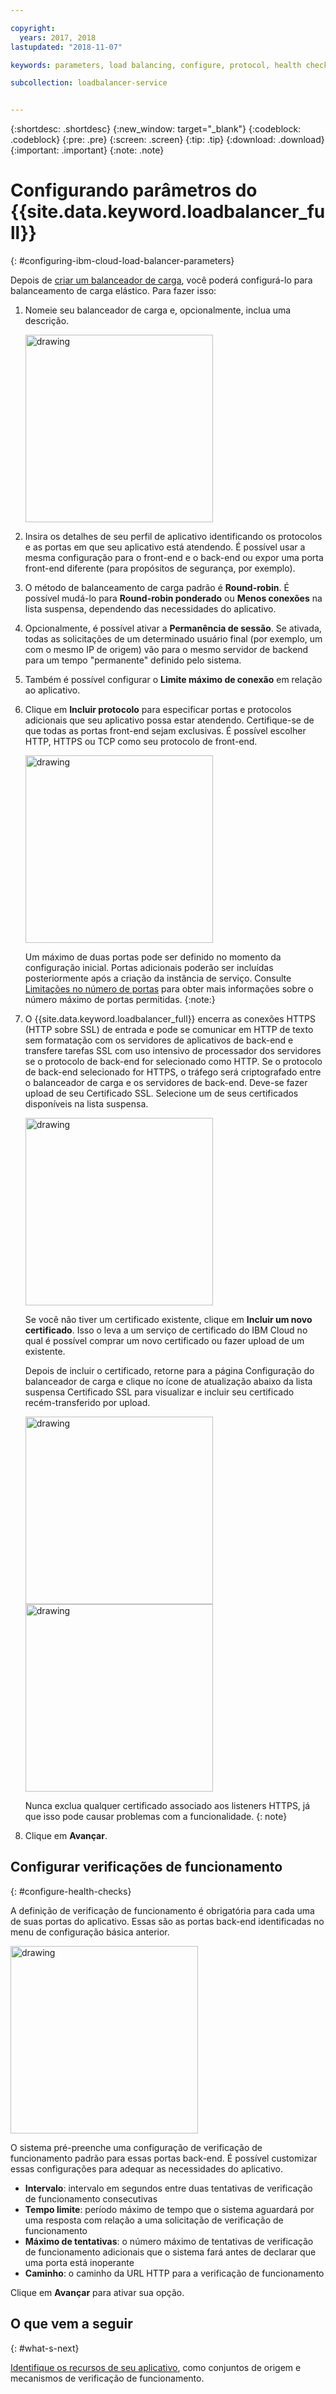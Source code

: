 ```yaml
---

copyright:
  years: 2017, 2018
lastupdated: "2018-11-07"

keywords: parameters, load balancing, configure, protocol, health check

subcollection: loadbalancer-service


---
```


{:shortdesc: .shortdesc}
{:new_window: target="_blank"}
{:codeblock: .codeblock}
{:pre: .pre}
{:screen: .screen}
{:tip: .tip}
{:download: .download}
{:important: .important}
{:note: .note}

# Configurando parâmetros do {{site.data.keyword.loadbalancer_full}}
{: #configuring-ibm-cloud-load-balancer-parameters}

Depois de [criar um balanceador de carga](/docs/infrastructure/loadbalancer-service?topic=loadbalancer-service-getting-started), você poderá configurá-lo para balanceamento de carga elástico. Para fazer isso:

1. Nomeie seu balanceador de carga e, opcionalmente, inclua uma descrição.

	<img src="images/lb-config-basic.png" alt="drawing" style="width: 300px;"/>

2. Insira os detalhes de seu perfil de aplicativo identificando os protocolos e as portas em que seu aplicativo está atendendo. É possível usar a mesma configuração para o front-end e o back-end ou expor uma porta front-end diferente (para propósitos de segurança, por exemplo).

3. O método de balanceamento de carga padrão é **Round-robin**. É possível mudá-lo para **Round-robin ponderado** ou **Menos conexões** na lista suspensa, dependendo das necessidades do aplicativo.

4. Opcionalmente, é possível ativar a **Permanência de sessão**. Se ativada, todas as solicitações de um determinado usuário final (por exemplo, um com o mesmo IP de origem) vão para o mesmo servidor de backend para um tempo "permanente" definido pelo sistema.

5. Também é possível configurar o **Limite máximo de conexão** em relação ao aplicativo.

6. Clique em **Incluir protocolo** para especificar portas e protocolos adicionais que seu aplicativo possa estar atendendo. Certifique-se de que todas as portas front-end sejam exclusivas. É possível escolher HTTP, HTTPS ou TCP como seu protocolo de front-end.

	<img src="images/lb-add-protocol.png" alt="drawing" style="width: 300px;"/>

	Um máximo de duas portas pode ser definido no momento da configuração inicial. Portas adicionais poderão ser incluídas posteriormente após a criação da instância de serviço. Consulte [Limitações no número de portas](/docs/infrastructure/loadbalancer-service?topic=loadbalancer-service-faqs-for-ibm-cloud-load-balancer#what-s-the-maximum-number-of-virtual-ports-i-can-define-with-my-load-balancer-service-) para obter mais informações sobre o número máximo de portas permitidas.
{:note:}

7. O {{site.data.keyword.loadbalancer_full}} encerra as conexões HTTPS (HTTP sobre SSL) de entrada e
pode se comunicar em HTTP de texto sem formatação com os servidores de aplicativos de back-end
e transfere tarefas SSL com uso intensivo de processador dos servidores se o protocolo de back-end
for selecionado como HTTP. Se o protocolo de back-end selecionado for HTTPS, o tráfego será criptografado
entre o balanceador de carga e os servidores de back-end. Deve-se fazer upload de seu Certificado SSL. Selecione um de seus certificados disponíveis na lista suspensa.  

	<img src="images/lb-ssl-cert.png" alt="drawing" style="width: 300px;"/>

	Se você não tiver um certificado existente, clique em **Incluir um novo certificado**. Isso o leva a um serviço de certificado do IBM Cloud no qual é possível comprar um novo certificado ou fazer upload de um existente.

	Depois de incluir o certificado, retorne para a página Configuração do balanceador de carga e clique no ícone de atualização abaixo da lista suspensa Certificado SSL para visualizar e incluir seu certificado recém-transferido por upload.

	<img src="images/order-ssl-cert.png" alt="drawing" style="width: 300px;"/>

	<img src="images/refresh-cert.png" alt="drawing" style="width: 300px;"/>

	Nunca exclua qualquer certificado associado aos listeners HTTPS, já que isso pode causar problemas
com a funcionalidade.
  {: note}

8. Clique em **Avançar**.

## Configurar verificações de funcionamento
{: #configure-health-checks}

A definição de verificação de funcionamento é obrigatória para cada uma de suas portas do aplicativo. Essas são as portas back-end identificadas no menu de configuração básica anterior.

<img src="images/config-health-check.png" alt="drawing" style="width: 300px;"/>

O sistema pré-preenche uma configuração de verificação de funcionamento padrão para essas portas back-end. É possível customizar essas configurações para adequar as necessidades do aplicativo.

* **Intervalo**: intervalo em segundos entre duas tentativas de verificação de funcionamento consecutivas
* **Tempo limite**: período máximo de tempo que o sistema aguardará por uma resposta com relação a uma solicitação de verificação de funcionamento
* **Máximo de tentativas**: o número máximo de tentativas de verificação de funcionamento adicionais que o sistema fará antes de declarar que uma porta está inoperante
* **Caminho**: o caminho da URL HTTP para a verificação de funcionamento     

Clique em **Avançar** para ativar sua opção.

## O que vem a seguir
{: #what-s-next}

[Identifique os recursos de seu aplicativo](/docs/infrastructure/loadbalancer-service?topic=loadbalancer-service-identifying-your-application-server-resources), como conjuntos de origem e mecanismos de verificação de funcionamento.
